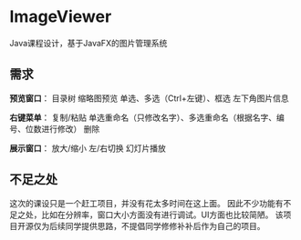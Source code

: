 # ImageViewer
Java课程设计，基于JavaFX的图片管理系统

## 需求
**预览窗口**：
目录树
缩略图预览
单选、多选（Ctrl+左键）、框选
左下角图片信息

**右键菜单**：
复制/粘贴
单选重命名（只修改名字）、多选重命名（根据名字、编号、位数进行修改）
删除

**展示窗口**：
放大/缩小
左/右切换
幻灯片播放

## 不足之处
这次的课设只是一个赶工项目，并没有花太多时间在这上面。
因此不少功能有不足之处，比如在分辨率，窗口大小方面没有进行调试。UI方面也比较简陋。
该项目开源仅为后续同学提供思路，不提倡同学修修补补后作为自己的项目。
